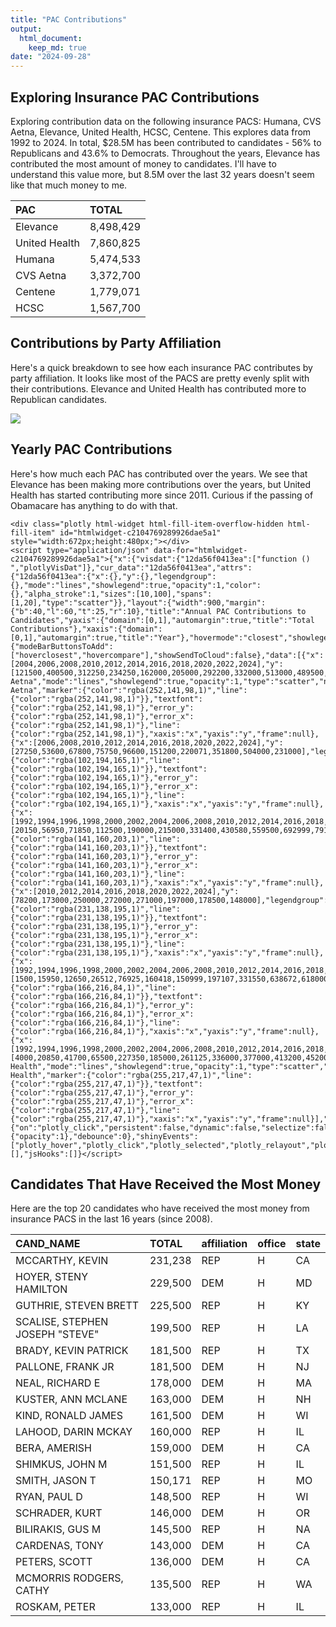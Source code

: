 ```yaml
---
title: "PAC Contributions"
output: 
  html_document:
    keep_md: true
date: "2024-09-28"
---
```




## Exploring Insurance PAC Contributions

Exploring contribution data on the following insurance PACS: Humana, CVS Aetna, Elevance, United Health, HCSC, Centene. This explores data from 1992 to 2024. In total, $28.5M has been contributed to candidates - 56% to Republicans and 43.6% to Democrats. Throughout the years, Elevance has contributed the most amount of money to candidates. I'll have to understand this value more, but 8.5M over the last 32 years doesn't seem like that much money to me.



|PAC           |TOTAL     |
|:-------------|:---------|
|Elevance      |8,498,429 |
|United Health |7,860,825 |
|Humana        |5,474,533 |
|CVS Aetna     |3,372,700 |
|Centene       |1,779,071 |
|HCSC          |1,567,700 |

## Contributions by Party Affiliation
Here's a quick breakdown to see how each insurance PAC contributes by party affiliation. It looks like most of the PACS are pretty evenly split with their contributions. Elevance and United Health has contributed more to Republican candidates. 


![](pac_eda_files/figure-html/affiliation-1.png)<!-- -->

## Yearly PAC Contributions

Here's how much each PAC has contributed over the years. We see that Elevance has been making more contributions over the years, but United Health has started contributing more since 2011. Curious if the passing of Obamacare has anything to do with that.



```{=html}
<div class="plotly html-widget html-fill-item-overflow-hidden html-fill-item" id="htmlwidget-c2104769289926dae5a1" style="width:672px;height:480px;"></div>
<script type="application/json" data-for="htmlwidget-c2104769289926dae5a1">{"x":{"visdat":{"12da56f0413ea":["function () ","plotlyVisDat"]},"cur_data":"12da56f0413ea","attrs":{"12da56f0413ea":{"x":{},"y":{},"legendgroup":{},"mode":"lines","showlegend":true,"opacity":1,"color":{},"alpha_stroke":1,"sizes":[10,100],"spans":[1,20],"type":"scatter"}},"layout":{"width":900,"margin":{"b":40,"l":60,"t":25,"r":10},"title":"Annual PAC Contributions to Candidates","yaxis":{"domain":[0,1],"automargin":true,"title":"Total Contributions"},"xaxis":{"domain":[0,1],"automargin":true,"title":"Year"},"hovermode":"closest","showlegend":true},"source":"A","config":{"modeBarButtonsToAdd":["hoverclosest","hovercompare"],"showSendToCloud":false},"data":[{"x":[2004,2006,2008,2010,2012,2014,2016,2018,2020,2022,2024],"y":[121500,400500,312250,234250,162000,205000,292200,332000,513000,489500,310500],"legendgroup":"CVS Aetna","mode":"lines","showlegend":true,"opacity":1,"type":"scatter","name":"CVS Aetna","marker":{"color":"rgba(252,141,98,1)","line":{"color":"rgba(252,141,98,1)"}},"textfont":{"color":"rgba(252,141,98,1)"},"error_y":{"color":"rgba(252,141,98,1)"},"error_x":{"color":"rgba(252,141,98,1)"},"line":{"color":"rgba(252,141,98,1)"},"xaxis":"x","yaxis":"y","frame":null},{"x":[2006,2008,2010,2012,2014,2016,2018,2020,2022,2024],"y":[27250,53600,67800,75750,96600,151200,220071,351800,504000,231000],"legendgroup":"Centene","mode":"lines","showlegend":true,"opacity":1,"type":"scatter","name":"Centene","marker":{"color":"rgba(102,194,165,1)","line":{"color":"rgba(102,194,165,1)"}},"textfont":{"color":"rgba(102,194,165,1)"},"error_y":{"color":"rgba(102,194,165,1)"},"error_x":{"color":"rgba(102,194,165,1)"},"line":{"color":"rgba(102,194,165,1)"},"xaxis":"x","yaxis":"y","frame":null},{"x":[1992,1994,1996,1998,2000,2002,2004,2006,2008,2010,2012,2014,2016,2018,2020,2022,2024],"y":[20150,56950,71850,112500,190000,215000,331400,430580,559500,692999,791000,777250,790750,727000,820500,1080500,830500],"legendgroup":"Elevance","mode":"lines","showlegend":true,"opacity":1,"type":"scatter","name":"Elevance","marker":{"color":"rgba(141,160,203,1)","line":{"color":"rgba(141,160,203,1)"}},"textfont":{"color":"rgba(141,160,203,1)"},"error_y":{"color":"rgba(141,160,203,1)"},"error_x":{"color":"rgba(141,160,203,1)"},"line":{"color":"rgba(141,160,203,1)"},"xaxis":"x","yaxis":"y","frame":null},{"x":[2010,2012,2014,2016,2018,2020,2022,2024],"y":[78200,173000,250000,272000,271000,197000,178500,148000],"legendgroup":"HCSC","mode":"lines","showlegend":true,"opacity":1,"type":"scatter","name":"HCSC","marker":{"color":"rgba(231,138,195,1)","line":{"color":"rgba(231,138,195,1)"}},"textfont":{"color":"rgba(231,138,195,1)"},"error_y":{"color":"rgba(231,138,195,1)"},"error_x":{"color":"rgba(231,138,195,1)"},"line":{"color":"rgba(231,138,195,1)"},"xaxis":"x","yaxis":"y","frame":null},{"x":[1992,1994,1996,1998,2000,2002,2004,2006,2008,2010,2012,2014,2016,2018,2020,2022,2024],"y":[1500,15950,12650,26512,76925,160418,150999,197107,331550,638672,618000,485750,710500,552000,497500,599500,399000],"legendgroup":"Humana","mode":"lines","showlegend":true,"opacity":1,"type":"scatter","name":"Humana","marker":{"color":"rgba(166,216,84,1)","line":{"color":"rgba(166,216,84,1)"}},"textfont":{"color":"rgba(166,216,84,1)"},"error_y":{"color":"rgba(166,216,84,1)"},"error_x":{"color":"rgba(166,216,84,1)"},"line":{"color":"rgba(166,216,84,1)"},"xaxis":"x","yaxis":"y","frame":null},{"x":[1992,1994,1996,1998,2000,2002,2004,2006,2008,2010,2012,2014,2016,2018,2020,2022,2024],"y":[4000,20850,41700,65500,227350,185000,261125,336000,377000,413200,452000,658000,1026000,1036500,1185100,1065000,506500],"legendgroup":"United Health","mode":"lines","showlegend":true,"opacity":1,"type":"scatter","name":"United Health","marker":{"color":"rgba(255,217,47,1)","line":{"color":"rgba(255,217,47,1)"}},"textfont":{"color":"rgba(255,217,47,1)"},"error_y":{"color":"rgba(255,217,47,1)"},"error_x":{"color":"rgba(255,217,47,1)"},"line":{"color":"rgba(255,217,47,1)"},"xaxis":"x","yaxis":"y","frame":null}],"highlight":{"on":"plotly_click","persistent":false,"dynamic":false,"selectize":false,"opacityDim":0.2,"selected":{"opacity":1},"debounce":0},"shinyEvents":["plotly_hover","plotly_click","plotly_selected","plotly_relayout","plotly_brushed","plotly_brushing","plotly_clickannotation","plotly_doubleclick","plotly_deselect","plotly_afterplot","plotly_sunburstclick"],"base_url":"https://plot.ly"},"evals":[],"jsHooks":[]}</script>
```

## Candidates That Have Received the Most Money

Here are the top 20 candidates who have received the most money from insurance PACS in the last 16 years (since 2008). 


|CAND_NAME                       |TOTAL   |affiliation |office |state |
|:-------------------------------|:-------|:-----------|:------|:-----|
|MCCARTHY, KEVIN                 |231,238 |REP         |H      |CA    |
|HOYER, STENY HAMILTON           |229,500 |DEM         |H      |MD    |
|GUTHRIE, STEVEN BRETT           |225,500 |REP         |H      |KY    |
|SCALISE, STEPHEN JOSEPH "STEVE" |199,500 |REP         |H      |LA    |
|BRADY, KEVIN PATRICK            |181,500 |REP         |H      |TX    |
|PALLONE, FRANK JR               |181,500 |DEM         |H      |NJ    |
|NEAL, RICHARD E                 |178,000 |DEM         |H      |MA    |
|KUSTER, ANN MCLANE              |163,000 |DEM         |H      |NH    |
|KIND, RONALD JAMES              |161,500 |DEM         |H      |WI    |
|LAHOOD, DARIN MCKAY             |160,000 |REP         |H      |IL    |
|BERA, AMERISH                   |159,000 |DEM         |H      |CA    |
|SHIMKUS, JOHN M                 |151,500 |REP         |H      |IL    |
|SMITH, JASON T                  |150,171 |REP         |H      |MO    |
|RYAN, PAUL D                    |148,500 |REP         |H      |WI    |
|SCHRADER, KURT                  |146,000 |DEM         |H      |OR    |
|BILIRAKIS, GUS M                |145,500 |REP         |H      |NA    |
|CARDENAS, TONY                  |143,000 |DEM         |H      |CA    |
|PETERS, SCOTT                   |136,000 |DEM         |H      |CA    |
|MCMORRIS RODGERS, CATHY         |135,500 |REP         |H      |WA    |
|ROSKAM, PETER                   |133,000 |REP         |H      |IL    |
